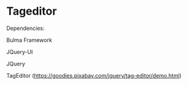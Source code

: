 # Tageditor

Dependencies: 

Bulma Framework

JQuery-UI

JQuery

TagEditor (https://goodies.pixabay.com/jquery/tag-editor/demo.html)
